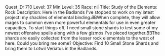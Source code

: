 Quest ID: 710
Level: 37
Min Level: 35
Race: nil
Title: Study of the Elements: Rock
Description: Here in the Badlands I've stopped to work on my latest project: my shackles of elemental binding.$B$BWhen complete, they will allow mages to summon even more powerful elementals for use in even greater capacities. To start things off, I need small stone shards to test some of my newest offensive spells along with a few gizmos I've pieced together.$B$BThe shards are easily collected from the lesser rock elementals to the west of here. Could you bring me some?
Objective: Find 10 Small Stone Shards and bring them to Lotwil Veriatus in the Badlands.
